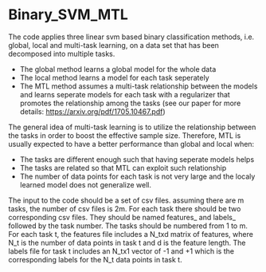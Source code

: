 # Binary_SVM_MTL

The code applies three linear svm based binary classification methods, i.e. global, local and multi-task learning, on a data set that has been decomposed into multiple tasks. 
- The global method learns a global model for the whole data
- The local method learns a model for each task seperately
- The MTL method assumes a multi-task relationship between the models and learns seperate models for each task with a regularizer that promotes the relationship among the tasks (see our paper for more details: https://arxiv.org/pdf/1705.10467.pdf)

The general idea of multi-task learning is to utilize the relationship between the tasks in order to boost the effective sample size. Therefore, MTL is usually expected to have a better performance than global and local when:
- The tasks are different enough such that having seperate models helps
- The tasks are related so that MTL can exploit such relationship
- The number of data points for each task is not very large and the localy learned model does not generalize well.

The input to the code should be a set of csv files. assuming there are m tasks, the number of csv files is 2m. For each task there should be two corresponding csv files. They should be named features_ and labels_ followed by the task number. The tasks should be numbered from 1 to m. For each task t, the features file includes a N_txd matrix of features, where N_t is the number of data points in task t and d is the feature length. The labels file for task t includes an N_tx1 vector of -1 and +1 which is the corresponding labels for the N_t data points in task t.

